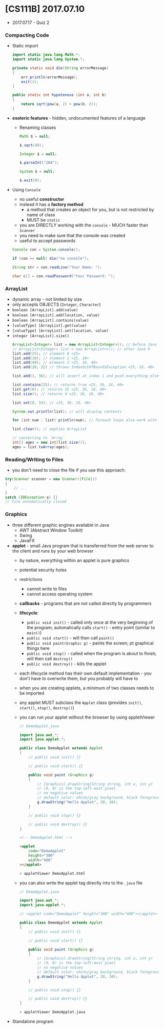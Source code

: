 # [CS111B] 2017.07.10

* 2017.07.17 - Quiz 2

### Compacting Code

* Static import
    ```java
    import static java.lang.Math.*;
    import static java.lang.System.*;

    private static void die(String errorMessage)
    {
        err.println(errorMessage);
        exit(1);
    }

    public static int hypotenuse (int a, int b)
    {
        return sqrt(pow(a, 2) + pow(b, 2));
    }
    ```

* **esoteric features** - hidden, undocumented features of a language
    * Renaming classes
        ```java
        Math $ = null;

        $.sqrt(49);
        ```

        ```java
        Integer $ = null;

        $.parseInt("284");
        ```

        ```java
        System $ = null;

        $.exit(0);
        ```

* Using `Console`
    * no useful **constructor**
    * instead it has a **factory method**
        * a method that creates an object for you, but is not restricted by name of class
        * MUST be `static`
    * you are DIRECTLY working with the `console` - MUCH faster than `Scanner`
    * you need to make sure that the console was created
    * useful to accept passwords

    ```java
    Console con = System.console();

    if (con == null) die("no console");

    String str = con.readLine("Your Name: ");

    char c[] = con.readPassword("Your Password: ");
    ```

### ArrayList

* dynamic array - not limited by size
* only accepts OBJECTS (`Integer`, `Character`)
* `boolean [ArrayList].add(value)`
* `boolean [ArrayList].add(location, value)`
* `boolean [ArrayList].contains(value)`
* `[valueType] [ArrayList].get(value)`
* `[valueType] [ArrayList].set(location, value)`
* `integer [ArrayList].size()`
    ```java
    ArrayList<Integer> list = new ArrayList<Integer>(); // before Java 6
    // ArrayList<Integer> list = new ArrayList<>(); // after Java 6
    list.add(25); // element 0 <25>
    list.add(18); // element 1 <25, 18>
    list.add(40); // element 2 <25, 18, 40>
    list.add(10, 22) // throws IndexOutOfBoundsException <25, 18, 40>

    list.add(1, 36); // will insert at index 1 and push everything else down <25, 36, 18, 40>

    list.contains(25); // returns true <25, 36, 18, 40>
    list.get(0); // returns 25 <25, 36, 18, 40>
    list.size(); // returns 4 <25, 36, 18, 40>

    list.set(0, 33); // <33, 36, 18, 40>

    System.out.println(list); // will display contents

    for (int num : list) println(num); // foreach loops also work with ArrayLists

    list.clear(); // empties ArrayList

    // converting to `Array`
    int[] ages = new int[list.size()];
    ages = list.toArray(ages);
    ```

### Reading/Writing to Files

* you don't need to close the file if you use this approach:
```java
try(Scanner scanner = new Scanner([File]))
{
    // ...
}
catch (IOException e) {}
// file automatically closed
```

### Graphics

* three different graphic engines available in Java
    * AWT (Abstract Window Toolkit)
    * Swing
    * JavaFX
* **applet** - small Java program that is transferred from the web server to the client and runs by your web browser
    * by nature, everything within an applet is pure graphics
    * potential security holes
    * restrictions
        * cannot write to files
        * cannot access operating system
    * **callbacks** - programs that are not called directly by programmers
    * **lifecycle**:
        * `public void init()` - called only once at the very beginning of the program; automatically calls `start()` - entry point (similar to `main()`)
        * `public void start()` - will then call `paint()`
        * `public void paint(Graphic g)` - paints the screen; pt graphical things here
        * `public void stop()` - called when the program is about to finish; will then call `destroy()`
        * `public void destroy()` - kills the applet
    *  each lifecycle method has their own default implementation - you don't have to overwrite them, but you probably will have to
    * when you are creating applets, a minimum of two classes needs to be imported
    * any applet MUST subclass the `Applet` class (provides `init()`, `start()`, `stop()`, `destroy()`)
    * you can run your applet without the browser by using appletViewer
        ```java
        // DemoApplet.java

        import java.awt.*;
        import java.applet.*;

        public class DemoApplet extends Applet
        {
            // public void init() {}

            // public void start() {}

            public void paint (Graphics g)
            {
                // [Graphics].drawString(String string, int x, int y)
                // (0, 0) is the top-left-most pixel
                // no negative values
                // default color: white/gray background, black foreground
                g.drawString("Hello Applet", 20, 30);
            }

            // public void stop() {}

            // public void destroy() {}
        }
        ```

        ```html
        <!-- DemoApplet.html -->

        <applet
            code="DemoApplet"
            height="300"
            width="400"
        ></applet>
        ```

        ```bash
        > appletViewer DemoApplet.html
        ```
    * you can also write the applet tag directly into to the `.java` file
        ```java
        // DemoApplet.java

        import java.awt.*;
        import java.applet.*;

        // <applet code="DemoApplet" height="300" width="400"></applet>

        public class DemoApplet extends Applet
        {
            // public void init() {}

            // public void start() {}

            public void paint (Graphics g)
            {
                // [Graphics].drawString(String string, int x, int y)
                // (0, 0) is the top-left-most pixel
                // no negative values
                // default color: white/gray background, black foreground
                g.drawString("Hello Applet", 20, 30);
            }

            // public void stop() {}

            // public void destroy() {}
        }
        ```

        ```bash
        > appletViewer DemoApplet.java
        ```
* Standalone program

